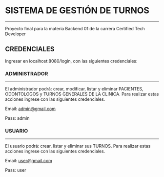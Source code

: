 # SISTEMA DE GESTIÓN DE TURNOS
___

Proyecto final para la materia Backend 01 de la carrera Certified Tech Developer

## CREDENCIALES 

Ingresar en localhost:8080/login, con las siguientes credenciales:

### ADMINISTRADOR
___

El administrador podrá: crear, modificar, listar y eliminar PACIENTES, ODONTOLOGOS y 
TURNOS GENERALES DE LA CLINICA. Para realizar estas acciones ingrese con las siguientes credenciales.

Email: admin@gmail.com

Pass: admin

### USUARIO
___

El usuario podrá: crear, listar y eliminar sus TURNOS. 
Para realizar estas acciones ingrese con las siguientes credenciales.

Email: user@gmail.com

Pass: user
